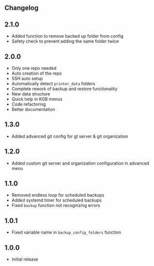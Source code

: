 ## Changelog

## 2.1.0

* Added function to remove backed up folder from config
* Safety check to prevent adding the same folder twice

## 2.0.0

* Only one repo needed
* Auto creation of the repo
* SSH auto setup
* Automatically detect `printer_data` folders
* Complete rework of backup and restore functionality
* New data structure
* Quick help in KGB menus
* Code refactoring
* Better documentation

## 1.3.0

* Added advanced git config for gt server & git organization

## 1.2.0

* Added custom git server and organization configuration in advanced menu

## 1.1.0

* Removed endless loop for scheduled backups
* Added systemd timer for scheduled backups
* Fixed `backup` function not recognizing errors

## 1.0.1

* Fixed variable name in `backup_config_folders` function

## 1.0.0

* Initial release
